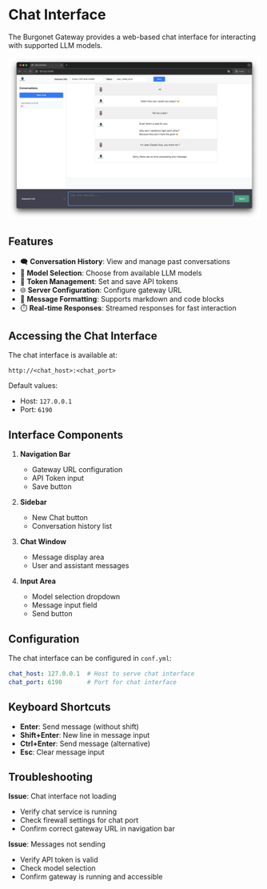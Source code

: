 # Chat Interface

The Burgonet Gateway provides a web-based chat interface for interacting with supported LLM models.

![Chat Interface](images/chat-interface.png)

## Features

- 🗨️ **Conversation History**: View and manage past conversations
- 🤖 **Model Selection**: Choose from available LLM models
- 🔑 **Token Management**: Set and save API tokens
- 🌐 **Server Configuration**: Configure gateway URL
- 📝 **Message Formatting**: Supports markdown and code blocks
- ⏱️ **Real-time Responses**: Streamed responses for fast interaction

## Accessing the Chat Interface

The chat interface is available at:

```
http://<chat_host>:<chat_port>
```

Default values:
- Host: `127.0.0.1`
- Port: `6190`

## Interface Components

1. **Navigation Bar**
    - Gateway URL configuration
    - API Token input
    - Save button

2. **Sidebar**
    - New Chat button
    - Conversation history list

3. **Chat Window**
    - Message display area
    - User and assistant messages

4. **Input Area**
    - Model selection dropdown
    - Message input field
    - Send button

## Configuration

The chat interface can be configured in `conf.yml`:

```yaml
chat_host: 127.0.0.1  # Host to serve chat interface
chat_port: 6190       # Port for chat interface
```

## Keyboard Shortcuts

- **Enter**: Send message (without shift)
- **Shift+Enter**: New line in message input
- **Ctrl+Enter**: Send message (alternative)
- **Esc**: Clear message input

## Troubleshooting

**Issue**: Chat interface not loading
- Verify chat service is running
- Check firewall settings for chat port
- Confirm correct gateway URL in navigation bar

**Issue**: Messages not sending
- Verify API token is valid
- Check model selection
- Confirm gateway is running and accessible
